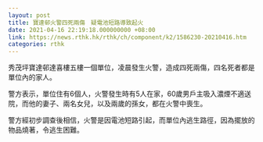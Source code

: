 ```yaml
---
layout: post
title: 寶達邨火警四死兩傷　疑電池短路導致起火
date: 2021-04-16 22:19:18.000000000 +08:00
link: https://news.rthk.hk/rthk/ch/component/k2/1586230-20210416.htm
categories: rthk
---
```


秀茂坪寶達邨達喜樓五樓一個單位，凌晨發生火警，造成四死兩傷，四名死者都是單位內的家人。

警方表示，單位住有6個人，火警發生時有5人在家，60歲男戶主吸入濃煙不適送院，而他的妻子、兩名女兒，以及兩歲的孫女，都在火警中喪生。

警方經初步調查後相信，火警是因電池短路引起，而單位內逃生路徑，因為擺放的物品燒著，令逃生困難。
